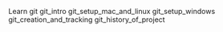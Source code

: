 Learn git
git_intro 
git_setup_mac_and_linux 
git_setup_windows 
git_creation_and_tracking 
git_history_of_project 
